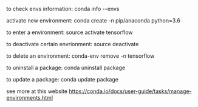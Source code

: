 to check envs information:
conda info --envs

activate new environment:
conda create -n  <name>  pip/anaconda python=3.6

to enter a environment:
source activate tensorflow

to deactivate certain envrionment:
source deactivate

to delete an environment:
conda-env remove -n tensorflow

to uninstall a package:
conda uninstall package

to update a package:
conda update package


see more at this website
https://conda.io/docs/user-guide/tasks/manage-environments.html
